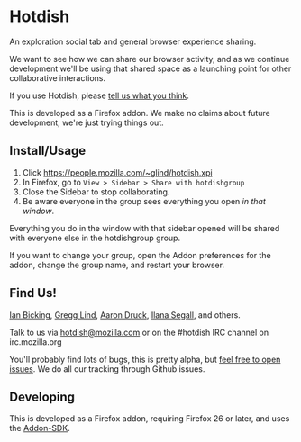 Hotdish
=======

An exploration social tab and general browser experience sharing.

We want to see how we can share our browser activity, and as we continue development we'll be using that shared space as a launching point for other collaborative interactions.

If you use Hotdish, please [tell us what you think](hotdish@mozilla.com).

This is developed as a Firefox addon.  We make no claims about future development, we're just trying things out.


Install/Usage
-------------

1. Click https://people.mozilla.com/~glind/hotdish.xpi
2. In Firefox, go to `View > Sidebar > Share with hotdishgroup`
3. Close the Sidebar to stop collaborating.
4. Be aware everyone in the group sees everything you open *in that window*.

Everything you do in the window with that sidebar opened will be shared with everyone else in the hotdishgroup group.

If you want to change your group, open the Addon preferences for the addon, change the group name, and restart your browser.


Find Us!
---------

[Ian Bicking](http://www.ianbicking.org), [Gregg Lind](http://writeonly.wordpress.com/), [Aaron Druck](https://www.whatthedruck.com), [Ilana Segall](https://twitter.com/Sandwichface17), and others.

Talk to us via hotdish@mozilla.com or on the #hotdish IRC channel on irc.mozilla.org

You'll probably find lots of bugs, this is pretty alpha, but [feel free to open issues](https://github.com/mozilla/hotdish/issues/new). We do all our tracking through Github issues.


Developing
----------

This is developed as a Firefox addon, requiring Firefox 26 or later, and uses the [Addon-SDK](https://addons.mozilla.org/en-US/developers/docs/sdk/latest/).
